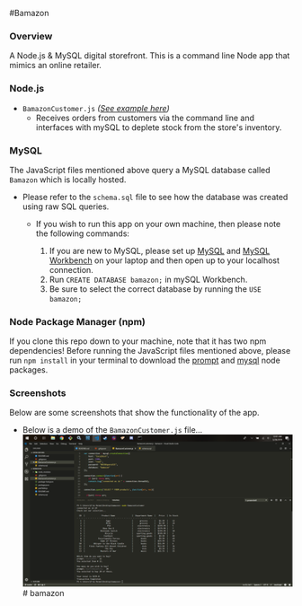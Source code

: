 #Bamazon

### Overview
A Node.js &amp; MySQL digital storefront. This is a command line Node app that mimics an online retailer.


### Node.js

- `BamazonCustomer.js` _([See example here](#customer))_
  - Receives orders from customers via the command line and interfaces with mySQL to deplete stock from the store's inventory.

### MySQL
The JavaScript files mentioned above query a MySQL database called `Bamazon` which is locally hosted.

- Please refer to the `schema.sql` file to see how the database was created using raw SQL queries.

  - If you wish to run this app on your own machine, then please note the following commands:

    1. If you are new to MySQL, please set up [MySQL](http://dev.mysql.com/downloads/mysql/) and [MySQL Workbench](http://dev.mysql.com/downloads/workbench/) on your laptop and then open up to your localhost connection.
    2. Run `CREATE DATABASE bamazon;` in mySQL Workbench.
    3. Be sure to select the correct database by running the `USE bamazon;` 


### Node Package Manager (npm)
If you clone this repo down to your machine, note that it has two npm dependencies!
Before running the JavaScript files mentioned above, please run `npm install` in your terminal to download the [prompt](https://www.npmjs.com/package/prompt) and [mysql](https://www.npmjs.com/package/mysql) node packages.


### Screenshots
Below are some screenshots that show the functionality of the app.


<a name="customer"></a>
- Below is a demo of the `BamazonCustomer.js` file...
      ![Customer Order](/screenshot.png)# bamazon

